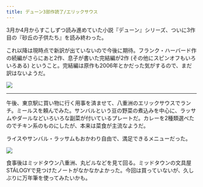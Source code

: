 ```yaml
---
title: デューン3部作読了/エリックサウス
---
```


3月か4月からすこしずつ読み進めていた小説『デューン』シリーズ、ついに3作目の『砂丘の子供たち』を読み終わった。

これ以降は現時点で新訳が出ていないので今後に期待。フランク・ハーバード作の続編がさらにあと2作、息子が書いた完結編が2作 (その他にスピンオフもいろいろある) ということ。完結編は原作も2006年とかだった気がするので、まだ訳はないようだ。

![](https://photos.apkas.net/medium/202407/20240721-121245.webp)

---

午後、東京駅に買い物に行く用事を済ませて、八重洲のエリックサウスでランチ。ミールスを頼んでみた。サンバルという豆の野菜の煮込みを中心に、ラッサムやダールなどいろいろな副菜が付いているプレートだ。カレーを2種類選べたのでチキン系のものにしたが、本来は菜食が主流なようだ。

ライスやサンバル・ラッサムもおかわり自由で、満足できるメニューだった。

![](https://photos.apkas.net/medium/202407/20240721-144957.webp)

食事後はミッドタウン八重洲、丸ビルなどを見て回る。ミッドタウンの文具屋STÁLOGYで見つけたノートがなかなかよかった。今回は買っていないが、久しぶりに万年筆を使ってみたいかも。
